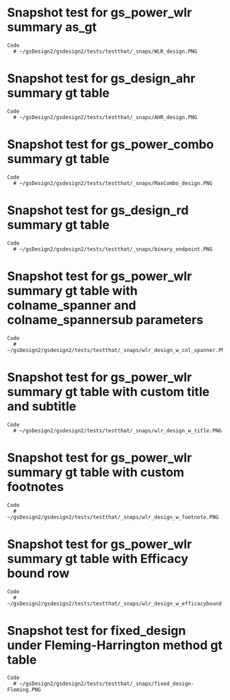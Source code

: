 # Snapshot test for gs_power_wlr summary as_gt

    Code
      # ~/gsDesign2/gsdesign2/tests/testthat/_snaps/WLR_design.PNG

# Snapshot test for gs_design_ahr summary gt table

    Code
      # ~/gsDesign2/gsdesign2/tests/testthat/_snaps/AHR_design.PNG

# Snapshot test for gs_power_combo summary gt table

    Code
      # ~/gsDesign2/gsdesign2/tests/testthat/_snaps/MaxCombo_design.PNG

# Snapshot test for gs_design_rd summary gt table

    Code
      # ~/gsDesign2/gsdesign2/tests/testthat/_snaps/binary_endpoint.PNG

# Snapshot test for gs_power_wlr summary gt table with colname_spanner and colname_spannersub parameters

    Code
      # ~/gsDesign2/gsdesign2/tests/testthat/_snaps/wlr_design_w_col_spanner.PNG

# Snapshot test for gs_power_wlr summary gt table with custom title and subtitle

    Code
      # ~/gsDesign2/gsdesign2/tests/testthat/_snaps/wlr_design_w_title.PNG

# Snapshot test for gs_power_wlr summary gt table with custom footnotes

    Code
      # ~/gsDesign2/gsdesign2/tests/testthat/_snaps/wlr_design_w_footnote.PNG

# Snapshot test for gs_power_wlr summary gt table with Efficacy bound row

    Code
      # ~/gsDesign2/gsdesign2/tests/testthat/_snaps/wlr_design_w_efficacybound.PNG

# Snapshot test for fixed_design under Fleming-Harrington method gt table

    Code
      # ~/gsDesign2/gsdesign2/tests/testthat/_snaps/fixed_design-Fleming.PNG

